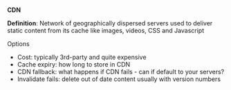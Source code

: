 **CDN**

**Definition**: Network of geographically dispersed servers used to deliver static content from its cache like images, videos, CSS and Javascript

Options
* Cost: typically 3rd-party and quite expensive
* Cache expiry: how long to store in CDN
* CDN fallback: what happens if CDN fails - can if default to your servers?
* Invalidate fails: delete out of date content usually with version numbers
